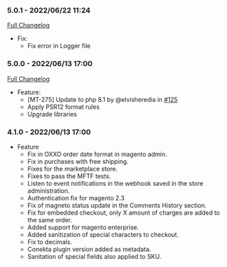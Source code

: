 ### 5.0.1 - 2022/06/22 11:24

[Full Changelog](https://github.com/conekta/ct-magento-2.4.4/compare/5.0.0..5.0.1)
* Fix:
  - Fix error in Logger file

### 5.0.0 - 2022/06/13 17:00

[Full Changelog](https://github.com/conekta/ct-magento-2.4.4/compare/main..5.0.0)
* Feature:
  - [MT-275] Update to php 8.1 by @elvisheredia in [#125](https://github.com/conekta/ct-magento-2.4.4/pull/1)
  - Apply PSR12 format rules
  - Upgrade libraries

### 4.1.0 - 2022/06/13 17:00
* Feature
  - Fix in OXXO order date format in magento admin.
  - Fix in purchases with free shipping.
  - Fixes for the marketplace store.
  - Fixes to pass the MFTF tests.
  - Listen to event notifications in the webhook saved in the store administration.
  - Authentication fix for magento 2.3
  - Fix of magneto status update in the Comments History section.
  - Fix for embedded checkout, only X amount of charges are added to the same order.
  - Added support for magento enterprise.
  - Added sanitization of special characters to checkout.
  - Fix to decimals.
  - Conekta plugin version added as metadata.
  - Sanitation of special fields also applied to SKU.